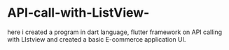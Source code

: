 # API-call-with-ListView-
here i created a program in dart language, flutter framework on API calling with LIstview and created a basic E-commerce application UI.
